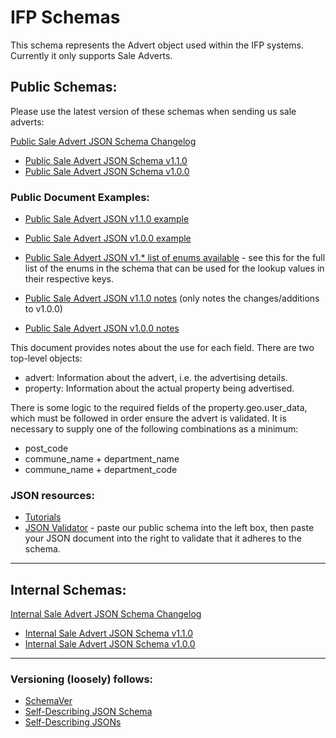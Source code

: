 # IFP Schemas

This schema represents the Advert object used within the IFP systems. Currently it only supports Sale Adverts.

## Public Schemas:

Please use the latest version of these schemas when sending us sale adverts:

[Public Sale Advert JSON Schema Changelog](https://github.com/ifp/schemas/blob/master/json/public_sale-advert-schema_changelog.md)

- [Public Sale Advert JSON Schema v1.1.0](https://raw.githubusercontent.com/ifp/schemas/master/json/public/public_sale-advert-schema_v1.1.0.json)
- [Public Sale Advert JSON Schema v1.0.0](https://raw.githubusercontent.com/ifp/schemas/master/json/public/public_sale-advert-schema_v1.0.0.json)

### Public Document Examples:

- [Public Sale Advert JSON v1.1.0 example](https://github.com/ifp/schemas/blob/master/json/examples/public_sale-advert-schema_v1.1.0-example.json)
- [Public Sale Advert JSON v1.0.0 example](https://github.com/ifp/schemas/blob/master/json/examples/public_sale-advert-schema_v1.0.0-example.json)
- [Public Sale Advert JSON v1.* list of enums available](https://raw.githubusercontent.com/ifp/schemas/master/json/public/examples/public_sale-advert-schema_v1.*-enum-values.json) - see this for the full list of the enums in the schema that can be used for the lookup values in their respective keys.

- [Public Sale Advert JSON v1.1.0 notes](https://github.com/ifp/schemas/blob/master/json/examples/public_sale-advert-schema_v1.1.0-notes.json) (only notes the changes/additions to v1.0.0)
- [Public Sale Advert JSON v1.0.0 notes](https://github.com/ifp/schemas/blob/master/json/examples/public_sale-advert-schema_v1.0.0-notes.json)

This document provides notes about the use for each field. There are two top-level objects:
- advert: Information about the advert, i.e. the advertising details.
- property: Information about the actual property being advertised.
    
There is some logic to the required fields of the property.geo.user_data, which must be followed in order ensure the advert is validated. It is necessary to supply one of the following combinations as a minimum:
- post_code
- commune_name + department_name
- commune_name + department_code

### JSON resources:

- [Tutorials](https://www.google.co.uk/search?q=json%20tutorial)
- [JSON Validator](http://www.jsonschemavalidator.net/) - paste our public schema into the left box, then paste your JSON document into the right to validate that it adheres to the schema.

-----

## Internal Schemas:

[Internal Sale Advert JSON Schema Changelog](https://github.com/ifp/schemas/blob/master/json/internal_sale-advert-schema_changelog.md)

- [Internal Sale Advert JSON Schema v1.1.0](https://raw.githubusercontent.com/ifp/schemas/master/json/internal/internal_sale-advert-schema_v1.1.0.json)
- [Internal Sale Advert JSON Schema v1.0.0](https://raw.githubusercontent.com/ifp/schemas/master/json/internal/internal_sale-advert-schema_v1.0.0.json)

-----

### Versioning (loosely) follows:

- [SchemaVer](https://github.com/ifp/iglu/wiki/SchemaVer)
- [Self-Describing JSON Schema](https://github.com/ifp/iglu/wiki/Self-describing-JSON-Schemas)
- [Self-Describing JSONs](https://github.com/ifp/iglu/wiki/Self-describing-JSONs)
